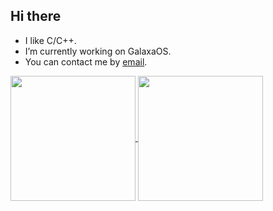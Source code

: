 ## Hi there

- I like C/C++.
- I’m currently working on GalaxaOS.
- You can contact me by [email](mailto:ABCSSS2021@outlook.com).

<a href="https://github.com/anuraghazra/github-readme-stats">
  <img height=200 align="center" src="https://github-readme-stats.vercel.app/api?username=aba2222" />
</a>
<a href="https://github.com/anuraghazra/convoychat">
  <img height=200 align="center" src="https://github-readme-stats.vercel.app/api/top-langs?username=aba2222&layout=compact&langs_count=8&card_width=320" />
</a>
